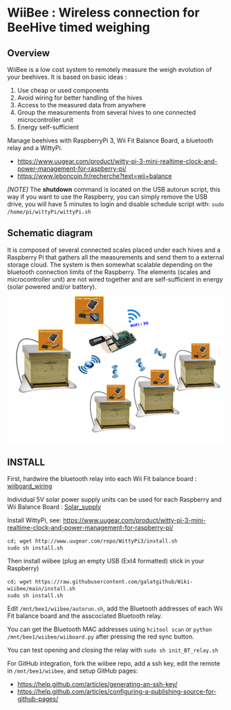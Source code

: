 # WiiBee : Wireless connection for BeeHive timed weighing

## Overview

WiiBee is a low cost system to remotely measure the weigh evolution of your beehives. It is based on basic ideas :

1. Use cheap or used components 
2. Avoid wiring for better handling of the hives
3. Access to the measured data from anywhere
4. Group the measurements from several hives to one connected microcontroller unit
5. Energy self-sufficient

Manage beehives with RaspberryPi 3, Wii Fit Balance Board, a bluetooth relay and a WittyPi.

* https://www.uugear.com/product/witty-pi-3-mini-realtime-clock-and-power-management-for-raspberry-pi/
* https://www.leboncoin.fr/recherche?text=wii+balance

*[NOTE]* The **shutdown** command is located on the USB autorun script,
this way if you want to use the Raspberry, you can simply remove the USB drive,
you will have 5 minutes to login and disable schedule script with:
`sudo /home/pi/wittyPi/wittyPi.sh`

## Schematic diagram

It is composed of several connected scales placed under each hives and a Raspberry Pi that gathers all the measurements and send them to a external storage cloud. The system is then somewhat scalable depending on the bluetooth connection limits of the Raspberry. The elements (scales and microcontroller unit) are not wired together and are self-sufficient in energy (solar powered and/or battery).

<img src="image5008-9-3-0.png" alt="G Almuneau" width="600" />


## INSTALL

First, hardwire the bluetooth relay into each Wii Fit balance board : [wiiboard_wiring](wiiboard_wiring.md)

Individual 5V solar power supply units can be used for each Raspberry and Wii Balance Board :  [Solar_supply](Solar_supply.md)

Install WittyPi, see: https://www.uugear.com/product/witty-pi-3-mini-realtime-clock-and-power-management-for-raspberry-pi/
```
cd; wget http://www.uugear.com/repo/WittyPi3/install.sh
sudo sh install.sh
```

Then install wiibee (plug an empty USB (Ext4 formatted) stick in your Raspberry)
```
cd; wget https://raw.githubusercontent.com/galatgithub/Wiki-wiibee/main/install.sh
sudo sh install.sh
```

Edit `/mnt/bee1/wiibee/autorun.sh`, add the Bluetooth addresses of each Wii Fit 
balance board and the asscociated Bluetooth relay.

You can get the Bluetooth MAC addresses using `hcitool scan` or
`python /mnt/bee1/wiibee/wiiboard.py` after pressing the red sync button.

You can test opening and closing the relay with 
`sudo sh init_BT_relay.sh`

For GitHub integration, fork the wiibee repo, add a ssh key, edit the remote in
`/mnt/bee1/wiibee`, and setup GitHub pages:
* https://help.github.com/articles/generating-an-ssh-key/
* https://help.github.com/articles/configuring-a-publishing-source-for-github-pages/
